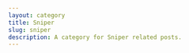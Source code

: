 ```yaml
---
layout: category
title: Sniper
slug: sniper
description: A category for Sniper related posts.
---
```

